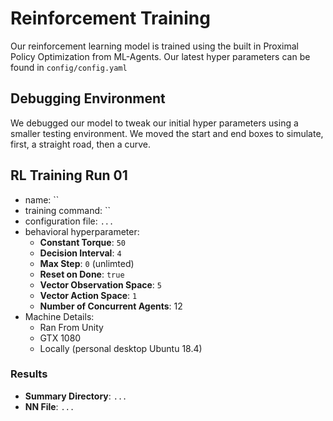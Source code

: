 # Reinforcement Training
Our reinforcement learning model is trained using the built in Proximal Policy Optimization from ML-Agents. Our latest hyper parameters can be found in `config/config.yaml` 

## Debugging Environment
We debugged our model to tweak our initial hyper parameters using a smaller testing environment. We moved the start and end boxes to simulate, first, a straight road, then a curve.

## RL Training Run 01
* name: ``
* training command: ``
* configuration file: `...`
* behavioral hyperparameter: 
  * **Constant Torque**: `50`
  * **Decision Interval**: `4`
  * **Max Step**: `0` (unlimted)
  * **Reset on Done**: `true`
  * **Vector Observation Space**: `5`
  * **Vector Action Space**: `1`
  * **Number of Concurrent Agents**: 12
* Machine Details:
  * Ran From Unity
  * GTX 1080
  * Locally (personal desktop Ubuntu 18.4)

### Results
* **Summary Directory**: `...`
* **NN File**: `...`